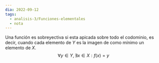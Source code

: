 ```yaml
---
dia: 2022-09-12
tags:
  - analisis-3/Funciones-elementales
  - nota
---
```

Una función es sobreyectiva si esta apicada sobre todo el codominio, es decir, cuando cada elemento de $Y$ es la imagen de como mínimo un elemento de $X$.
$$ \forall y \in Y, \exists x \in X: f(x) = y $$
